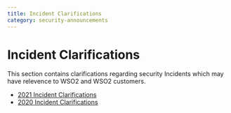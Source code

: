 ```yaml
---
title: Incident Clarifications
category: security-announcements
---
```


# Incident Clarifications

This section contains clarifications regarding security Incidents which may have relevence to WSO2 and WSO2 customers. 

* [2021 Incident Clarifications]({{#base_path#}}/security-announcements/incident-clarifications/2021/)
* [2020 Incident Clarifications]({{#base_path#}}/security-announcements/incident-clarifications/2020/)
